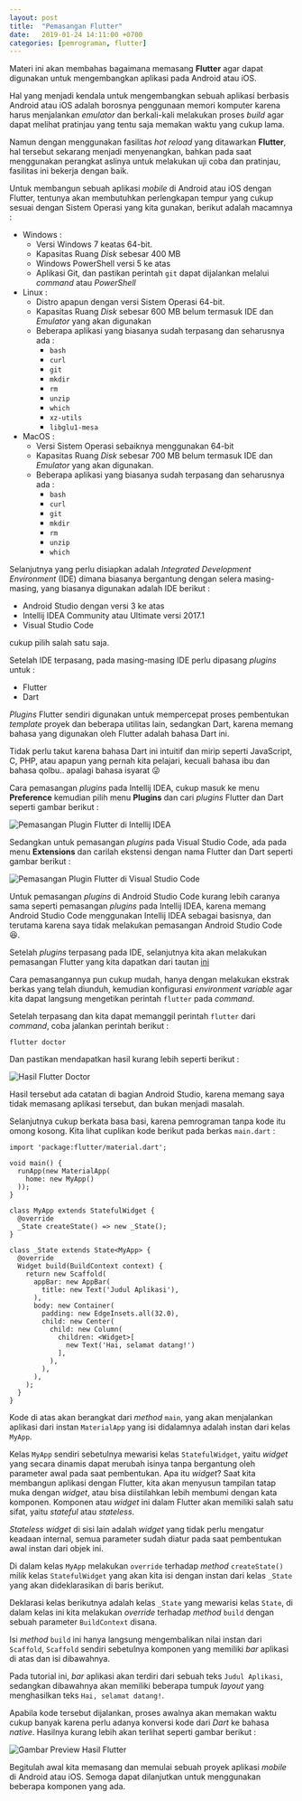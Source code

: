 ```yaml
---
layout: post
title:  "Pemasangan Flutter"
date:   2019-01-24 14:11:00 +0700
categories: [pemrograman, flutter]
---
```


Materi ini akan membahas bagaimana memasang **Flutter** agar dapat digunakan untuk mengembangkan aplikasi pada Android atau iOS.

Hal yang menjadi kendala untuk mengembangkan sebuah aplikasi berbasis Android atau iOS adalah borosnya penggunaan memori komputer karena harus menjalankan _emulator_ dan berkali-kali melakukan proses _build_ agar dapat melihat pratinjau yang tentu saja memakan waktu yang cukup lama. 

Namun dengan menggunakan fasilitas _hot reload_ yang ditawarkan **Flutter**, hal tersebut sekarang menjadi menyenangkan, bahkan pada saat menggunakan perangkat aslinya untuk melakukan uji coba dan pratinjau, fasilitas ini bekerja dengan baik.

Untuk membangun sebuah aplikasi _mobile_ di Android atau iOS dengan Flutter, tentunya akan membutuhkan perlengkapan tempur yang cukup sesuai dengan Sistem Operasi yang kita gunakan, berikut adalah macamnya :

* Windows : 
    * Versi Windows 7 keatas 64-bit.
    * Kapasitas Ruang _Disk_ sebesar 400 MB
    * Windows PowerShell versi 5 ke atas
    * Aplikasi Git, dan pastikan perintah `git` dapat dijalankan melalui _command_ atau _PowerShell_
* Linux :
    * Distro apapun dengan versi Sistem Operasi 64-bit.
    * Kapasitas Ruang _Disk_ sebesar 600 MB belum termasuk IDE dan _Emulator_ yang akan digunakan
    * Beberapa aplikasi yang biasanya sudah terpasang dan seharusnya ada :
        - `bash`
        - `curl`
        - `git`
        - `mkdir`
        - `rm`
        - `unzip`
        - `which`
        - `xz-utils`
        - `libglu1-mesa`
* MacOS :
    * Versi Sistem Operasi sebaiknya menggunakan 64-bit
    * Kapasitas Ruang _Disk_ sebesar 700 MB belum termasuk IDE dan _Emulator_ yang akan digunakan.
    * Beberapa aplikasi yang biasanya sudah terpasang dan seharusnya ada :
        - `bash`
        - `curl`
        - `git`
        - `mkdir`
        - `rm`
        - `unzip`
        - `which`

Selanjutnya yang perlu disiapkan adalah _Integrated Development Environment_ (IDE) dimana biasanya bergantung dengan selera masing-masing, yang biasanya digunakan adalah IDE berikut :

* Android Studio dengan versi 3 ke atas
* Intellij IDEA Community atau Ultimate versi 2017.1
* Visual Studio Code

cukup pilih salah satu saja.

Setelah IDE terpasang, pada masing-masing IDE perlu dipasang _plugins_ untuk : 

* Flutter
* Dart

_Plugins_ Flutter sendiri digunakan untuk mempercepat proses pembentukan _template_ proyek dan beberapa utilitas lain, sedangkan Dart, karena memang bahasa yang digunakan oleh Flutter adalah bahasa Dart ini.

Tidak perlu takut karena bahasa Dart ini intuitif dan mirip seperti JavaScript, C, PHP, atau apapun yang pernah kita pelajari, kecuali bahasa ibu dan bahasa qolbu.. apalagi bahasa isyarat 😜

Cara pemasangan _plugins_ pada Intellij IDEA, cukup masuk ke menu **Preference** kemudian pilih menu **Plugins** dan cari _plugins_ Flutter dan Dart seperti gambar berikut :

![Pemasangan Plugin Flutter di Intellij IDEA](/assets/img/2019-01-24-plugin-idea.png)

Sedangkan untuk pemasangan _plugins_ pada Visual Studio Code, ada pada menu **Extensions** dan carilah ekstensi dengan nama Flutter dan Dart seperti gambar berikut :

![Pemasangan Plugin Flutter di Visual Studio Code](/assets/img/2019-01-24-plugin-vsc.png)

Untuk pemasangan _plugins_ di Android Studio Code kurang lebih caranya sama seperti pemasangan _plugins_ pada Intellij IDEA, karena memang Android Studio Code menggunakan Intellij IDEA sebagai basisnya, dan terutama karena saya tidak melakukan pemasangan Android Studio Code 😆.

Setelah _plugins_ terpasang pada IDE, selanjutnya kita akan melakukan pemasangan Flutter yang kita dapatkan dari tautan [ini](https://flutter.io/docs/get-started/install)

Cara pemasangannya pun cukup mudah, hanya dengan melakukan ekstrak berkas yang telah diunduh, kemudian konfigurasi _environment variable_ agar kita dapat langsung mengetikan perintah `flutter` pada _command_.

Setelah terpasang dan kita dapat memanggil perintah `flutter` dari _command_, coba jalankan perintah berikut : 

```
flutter doctor
```

Dan pastikan mendapatkan hasil kurang lebih seperti berikut :

![Hasil Flutter Doctor](/assets/img/2019-01-24-flutter-doctor.png)

Hasil tersebut ada catatan di bagian Android Studio, karena memang saya tidak memasang aplikasi tersebut, dan bukan menjadi masalah.

Selanjutnya cukup berkata basa basi, karena pemrograman tanpa kode itu omong kosong. Kita lihat cuplikan kode berikut pada berkas `main.dart` :

```
import 'package:flutter/material.dart';

void main() {
  runApp(new MaterialApp(
    home: new MyApp()
  ));
}

class MyApp extends StatefulWidget {
  @override
  _State createState() => new _State();
}

class _State extends State<MyApp> {
  @override
  Widget build(BuildContext context) {
    return new Scaffold(
      appBar: new AppBar(
        title: new Text('Judul Aplikasi'),
      ),
      body: new Container(
        padding: new EdgeInsets.all(32.0),
        child: new Center(
          child: new Column(
            children: <Widget>[
              new Text('Hai, selamat datang!')
            ],
          ),
        ),
      ),
    );
  }
}
```

Kode di atas akan berangkat dari _method_ `main`, yang akan menjalankan aplikasi dari instan `MaterialApp` yang isi didalamnya adalah instan dari kelas `MyApp`.

Kelas `MyApp` sendiri sebetulnya mewarisi kelas `StatefulWidget`, yaitu _widget_ yang secara dinamis dapat merubah isinya tanpa bergantung oleh parameter awal pada saat pembentukan. Apa itu _widget_? Saat kita membangun aplikasi dengan Flutter, kita akan menyusun tampilan tatap muka dengan _widget_, atau bisa diistilahkan lebih membumi dengan kata komponen. Komponen atau _widget_ ini dalam Flutter akan memiliki salah satu sifat, yaitu _stateful_ atau _stateless_.

_Stateless widget_ di sisi lain adalah _widget_ yang tidak perlu mengatur keadaan internal, semua parameter sudah diatur pada saat pembentukan awal instan dari objek ini.

Di dalam kelas `MyApp` melakukan `override` terhadap _method_ `createState()` milik kelas `StatefulWidget` yang akan kita isi dengan instan dari kelas `_State` yang akan dideklarasikan di baris berikut.

Deklarasi kelas berikutnya adalah kelas `_State` yang mewarisi kelas `State`, di dalam kelas ini kita melakukan _override_ terhadap _method_ `build` dengan sebuah parameter `BuildContext` disana.

Isi _method_ `build` ini hanya langsung mengembalikan nilai instan dari `Scaffold`, `Scaffold` sendiri sebetulnya komponen yang memiliki _bar_ aplikasi di atas dan isi dibawahnya.

Pada tutorial ini, _bar_ aplikasi akan terdiri dari sebuah teks `Judul Aplikasi`, sedangkan dibawahnya akan memiliki beberapa tumpuk _layout_ yang menghasilkan teks `Hai, selamat datang!`.

Apabila kode tersebut dijalankan, proses awalnya akan memakan waktu cukup banyak karena perlu adanya konversi kode dari _Dart_ ke bahasa _native_. Hasilnya kurang lebih akan terlihat seperti gambar berikut :

![Gambar Preview Hasil Flutter](/assets/img/2019-01-24-demo.png)

Begitulah awal kita memasang dan memulai sebuah proyek aplikasi _mobile_ di Android atau iOS. Semoga dapat dilanjutkan untuk menggunakan beberapa komponen yang ada. 
